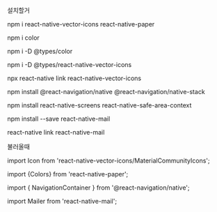 설치할거

npm i react-native-vector-icons react-native-paper

npm i color

npm i -D @types/color

npm i -D @types/react-native-vector-icons

npx react-native link react-native-vector-icons

npm install @react-navigation/native @react-navigation/native-stack

npm install react-native-screens react-native-safe-area-context

npm install --save react-native-mail

react-native link react-native-mail


불러올때

import Icon from 'react-native-vector-icons/MaterialCommunityIcons';

import {Colors} from 'react-native-paper';

import { NavigationContainer } from '@react-navigation/native';

import Mailer from 'react-native-mail';
